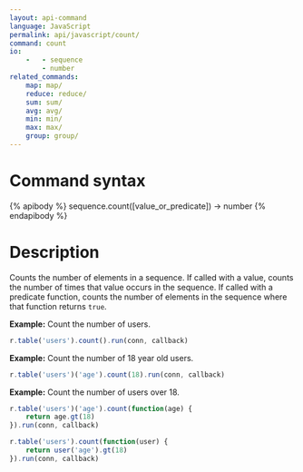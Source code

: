 ```yaml
---
layout: api-command
language: JavaScript
permalink: api/javascript/count/
command: count
io:
    -   - sequence
        - number
related_commands:
    map: map/
    reduce: reduce/
    sum: sum/
    avg: avg/
    min: min/
    max: max/
    group: group/
---
```


# Command syntax #

{% apibody %}
sequence.count([value_or_predicate]) &rarr; number
{% endapibody %}

# Description #

Counts the number of elements in a sequence.  If called with a value,
counts the number of times that value occurs in the sequence.  If
called with a predicate function, counts the number of elements in the
sequence where that function returns `true`.


__Example:__ Count the number of users.

```js
r.table('users').count().run(conn, callback)
```

__Example:__ Count the number of 18 year old users.

```js
r.table('users')('age').count(18).run(conn, callback)
```

__Example:__ Count the number of users over 18.

```js
r.table('users')('age').count(function(age) { 
    return age.gt(18)
}).run(conn, callback)
```

```js
r.table('users').count(function(user) {
    return user('age').gt(18)
}).run(conn, callback)
```
